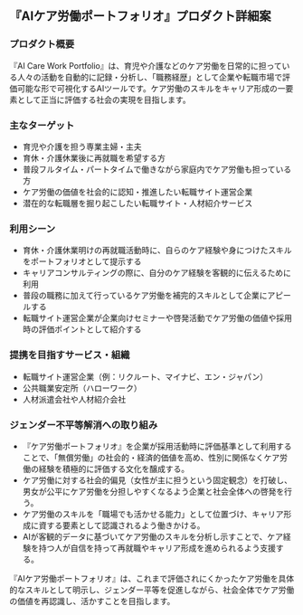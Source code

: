 ## 『AIケア労働ポートフォリオ』プロダクト詳細案

### プロダクト概要

『AI Care Work Portfolio』は、育児や介護などのケア労働を日常的に担っている人々の活動を自動的に記録・分析し、「職務経歴」として企業や転職市場で評価可能な形で可視化するAIツールです。ケア労働のスキルをキャリア形成の一要素として正当に評価する社会の実現を目指します。

### 主なターゲット

- 育児や介護を担う専業主婦・主夫
- 育休・介護休業後に再就職を希望する方
- 普段フルタイム・パートタイムで働きながら家庭内でケア労働も担っている方
- ケア労働の価値を社会的に認知・推進したい転職サイト運営企業
- 潜在的な転職層を掘り起こしたい転職サイト・人材紹介サービス

### 利用シーン

- 育休・介護休業明けの再就職活動時に、自らのケア経験や身につけたスキルをポートフォリオとして提示する
- キャリアコンサルティングの際に、自分のケア経験を客観的に伝えるために利用
- 普段の職務に加えて行っているケア労働を補完的スキルとして企業にアピールする
- 転職サイト運営企業が企業向けセミナーや啓発活動でケア労働の価値や採用時の評価ポイントとして紹介する

### 提携を目指すサービス・組織

- 転職サイト運営企業（例：リクルート、マイナビ、エン・ジャパン）
- 公共職業安定所（ハローワーク）
- 人材派遣会社や人材紹介会社

### ジェンダー不平等解消への取り組み

- 『ケア労働ポートフォリオ』を企業が採用活動時に評価基準として利用することで、「無償労働」の社会的・経済的価値を高め、性別に関係なくケア労働の経験を積極的に評価する文化を醸成する。
- ケア労働に対する社会的偏見（女性が主に担うという固定観念）を打破し、男女が公平にケア労働を分担しやすくなるよう企業と社会全体への啓発を行う。
- ケア労働のスキルを「職場でも活かせる能力」として位置づけ、キャリア形成に資する要素として認識されるよう働きかける。
- AIが客観的データに基づいてケア労働のスキルを分析し示すことで、ケア経験を持つ人が自信を持って再就職やキャリア形成を進められるよう支援する。

『AIケア労働ポートフォリオ』は、これまで評価されにくかったケア労働を具体的なスキルとして明示し、ジェンダー平等を促進しながら、社会全体でケア労働の価値を再認識し、活かすことを目指します。
